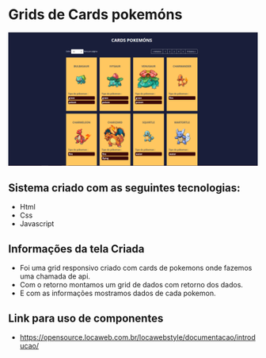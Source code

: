 # Grids de Cards pokemóns
<img src="img/tela.png">

## Sistema criado com as seguintes tecnologias:
* Html
* Css
* Javascript



## Informações da tela Criada 
* Foi uma grid responsivo criado com cards de pokemons onde fazemos uma chamada de api.
* Com o retorno montamos um grid de dados com retorno dos dados.
* E com as informações mostramos dados de cada pokemon.


## Link para uso de componentes
* https://opensource.locaweb.com.br/locawebstyle/documentacao/introducao/